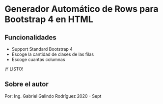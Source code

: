 # Generador Automático de Rows para Bootstrap 4 en HTML

## Funcionalidades

- Support Standard Bootstrap 4
- Escoge la cantidad de clases de las filas
- Escoge cuantas columnas

¡Y LISTO!

## Sobre el autor

Por: Ing. Gabriel Galindo Rodríguez
2020 - Sept
